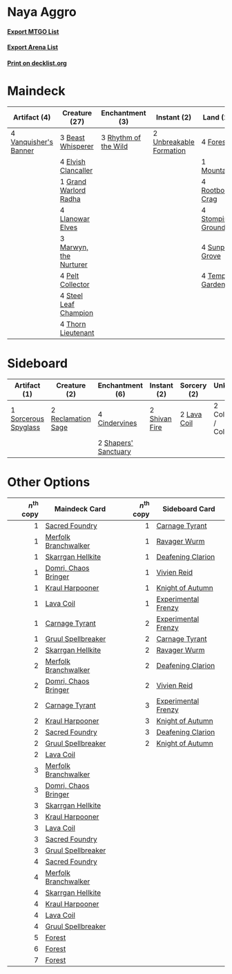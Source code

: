 # Naya Aggro

#### [Export MTGO List](../collection/Naya%20Aggro/Naya%20Aggro.txt)
#### [Export Arena List](../collection/Naya%20Aggro/Naya%20Aggro_arena.txt)
#### [Print on decklist.org](http://decklist.org/?deckmain=3%09Banefire%0A3%09Beast%20Whisperer%0A4%09Elvish%20Clancaller%0A4%09Forest%0A1%09Grand%20Warlord%20Radha%0A4%09Llanowar%20Elves%0A3%09Marwyn,%20the%20Nurturer%0A1%09Mountain%0A4%09Pelt%20Collector%0A3%09Rhythm%20of%20the%20Wild%0A4%09Rootbound%20Crag%0A4%09Steel%20Leaf%20Champion%0A4%09Stomping%20Ground%0A4%09Sunpetal%20Grove%0A4%09Temple%20Garden%0A4%09Thorn%20Lieutenant%0A2%09Unbreakable%20Formation%0A4%09Vanquisher's%20Banner&deckside=4%09Cindervines%0A2%09Collision%20/%20Colossus%0A2%09Lava%20Coil%0A2%09Reclamation%20Sage%0A2%09Shapers'%20Sanctuary%0A2%09Shivan%20Fire%0A1%09Sorcerous%20Spyglass)
# Maindeck

|                                          Artifact (4)                                          |                                          Creature (27)                                          |                                        Enchantment (3)                                        |                                           Instant (2)                                            |                                         Land (21)                                          |                                     Sorcery (3)                                     |
|------------------------------------------------------------------------------------------------|-------------------------------------------------------------------------------------------------|-----------------------------------------------------------------------------------------------|--------------------------------------------------------------------------------------------------|--------------------------------------------------------------------------------------------|-------------------------------------------------------------------------------------|
|4 [Vanquisher's Banner](http://gatherer.wizards.com/Pages/Card/Details.aspx?multiverseid=435412)|3 [Beast Whisperer](http://gatherer.wizards.com/Pages/Card/Details.aspx?multiverseid=452873)     |3 [Rhythm of the Wild](http://gatherer.wizards.com/Pages/Card/Details.aspx?multiverseid=457345)|2 [Unbreakable Formation](http://gatherer.wizards.com/Pages/Card/Details.aspx?multiverseid=457173)|4 [Forest](http://gatherer.wizards.com/Pages/Card/Details.aspx?multiverseid=439860)         |3 [Banefire](http://gatherer.wizards.com/Pages/Card/Details.aspx?multiverseid=186613)|
|                                                                                                |4 [Elvish Clancaller](http://gatherer.wizards.com/Pages/Card/Details.aspx?multiverseid=447315)   |                                                                                               |                                                                                                  |1 [Mountain](http://gatherer.wizards.com/Pages/Card/Details.aspx?multiverseid=439859)       |                                                                                     |
|                                                                                                |1 [Grand Warlord Radha](http://gatherer.wizards.com/Pages/Card/Details.aspx?multiverseid=443083) |                                                                                               |                                                                                                  |4 [Rootbound Crag](http://gatherer.wizards.com/Pages/Card/Details.aspx?multiverseid=420934) |                                                                                     |
|                                                                                                |4 [Llanowar Elves](http://gatherer.wizards.com/Pages/Card/Details.aspx?multiverseid=129626)      |                                                                                               |                                                                                                  |4 [Stomping Ground](http://gatherer.wizards.com/Pages/Card/Details.aspx?multiverseid=405110)|                                                                                     |
|                                                                                                |3 [Marwyn, the Nurturer](http://gatherer.wizards.com/Pages/Card/Details.aspx?multiverseid=443060)|                                                                                               |                                                                                                  |4 [Sunpetal Grove](http://gatherer.wizards.com/Pages/Card/Details.aspx?multiverseid=420946) |                                                                                     |
|                                                                                                |4 [Pelt Collector](http://gatherer.wizards.com/Pages/Card/Details.aspx?multiverseid=452891)      |                                                                                               |                                                                                                  |4 [Temple Garden](http://gatherer.wizards.com/Pages/Card/Details.aspx?multiverseid=405112)  |                                                                                     |
|                                                                                                |4 [Steel Leaf Champion](http://gatherer.wizards.com/Pages/Card/Details.aspx?multiverseid=443070) |                                                                                               |                                                                                                  |                                                                                            |                                                                                     |
|                                                                                                |4 [Thorn Lieutenant](http://gatherer.wizards.com/Pages/Card/Details.aspx?multiverseid=447339)    |                                                                                               |                                                                                                  |                                                                                            |                                                                                     |


# Sideboard

|                                         Artifact (1)                                          |                                        Creature (2)                                         |                                        Enchantment (6)                                        |                                      Instant (2)                                       |                                     Sorcery (2)                                      |     Unknown (2)      |
|-----------------------------------------------------------------------------------------------|---------------------------------------------------------------------------------------------|-----------------------------------------------------------------------------------------------|----------------------------------------------------------------------------------------|--------------------------------------------------------------------------------------|----------------------|
|1 [Sorcerous Spyglass](http://gatherer.wizards.com/Pages/Card/Details.aspx?multiverseid=435407)|2 [Reclamation Sage](http://gatherer.wizards.com/Pages/Card/Details.aspx?multiverseid=389651)|4 [Cindervines](http://gatherer.wizards.com/Pages/Card/Details.aspx?multiverseid=457305)       |2 [Shivan Fire](http://gatherer.wizards.com/Pages/Card/Details.aspx?multiverseid=443030)|2 [Lava Coil](http://gatherer.wizards.com/Pages/Card/Details.aspx?multiverseid=452858)|2 Collision / Colossus|
|                                                                                               |                                                                                             |2 [Shapers' Sanctuary](http://gatherer.wizards.com/Pages/Card/Details.aspx?multiverseid=435362)|                                                                                        |                                                                                      |                      |


# Other Options

|*n*<sup>th</sup> copy|                                         Maindeck Card                                         |*n*<sup>th</sup> copy|                                        Sideboard Card                                        |
|--------------------:|-----------------------------------------------------------------------------------------------|--------------------:|----------------------------------------------------------------------------------------------|
|                    1|[Sacred Foundry](http://gatherer.wizards.com/Pages/Card/Details.aspx?multiverseid=405106)      |                    1|[Carnage Tyrant](http://gatherer.wizards.com/Pages/Card/Details.aspx?multiverseid=435334)     |
|                    1|[Merfolk Branchwalker](http://gatherer.wizards.com/Pages/Card/Details.aspx?multiverseid=435353)|                    1|[Ravager Wurm](http://gatherer.wizards.com/Pages/Card/Details.aspx?multiverseid=457344)       |
|                    1|[Skarrgan Hellkite](http://gatherer.wizards.com/Pages/Card/Details.aspx?multiverseid=457258)   |                    1|[Deafening Clarion](http://gatherer.wizards.com/Pages/Card/Details.aspx?multiverseid=452915)  |
|                    1|[Domri, Chaos Bringer](http://gatherer.wizards.com/Pages/Card/Details.aspx?multiverseid=457310)|                    1|[Vivien Reid](http://gatherer.wizards.com/Pages/Card/Details.aspx?multiverseid=447344)        |
|                    1|[Kraul Harpooner](http://gatherer.wizards.com/Pages/Card/Details.aspx?multiverseid=452886)     |                    1|[Knight of Autumn](http://gatherer.wizards.com/Pages/Card/Details.aspx?multiverseid=452933)   |
|                    1|[Lava Coil](http://gatherer.wizards.com/Pages/Card/Details.aspx?multiverseid=452858)           |                    1|[Experimental Frenzy](http://gatherer.wizards.com/Pages/Card/Details.aspx?multiverseid=452849)|
|                    1|[Carnage Tyrant](http://gatherer.wizards.com/Pages/Card/Details.aspx?multiverseid=435334)      |                    2|[Experimental Frenzy](http://gatherer.wizards.com/Pages/Card/Details.aspx?multiverseid=452849)|
|                    1|[Gruul Spellbreaker](http://gatherer.wizards.com/Pages/Card/Details.aspx?multiverseid=457323)  |                    2|[Carnage Tyrant](http://gatherer.wizards.com/Pages/Card/Details.aspx?multiverseid=435334)     |
|                    2|[Skarrgan Hellkite](http://gatherer.wizards.com/Pages/Card/Details.aspx?multiverseid=457258)   |                    2|[Ravager Wurm](http://gatherer.wizards.com/Pages/Card/Details.aspx?multiverseid=457344)       |
|                    2|[Merfolk Branchwalker](http://gatherer.wizards.com/Pages/Card/Details.aspx?multiverseid=435353)|                    2|[Deafening Clarion](http://gatherer.wizards.com/Pages/Card/Details.aspx?multiverseid=452915)  |
|                    2|[Domri, Chaos Bringer](http://gatherer.wizards.com/Pages/Card/Details.aspx?multiverseid=457310)|                    2|[Vivien Reid](http://gatherer.wizards.com/Pages/Card/Details.aspx?multiverseid=447344)        |
|                    2|[Carnage Tyrant](http://gatherer.wizards.com/Pages/Card/Details.aspx?multiverseid=435334)      |                    3|[Experimental Frenzy](http://gatherer.wizards.com/Pages/Card/Details.aspx?multiverseid=452849)|
|                    2|[Kraul Harpooner](http://gatherer.wizards.com/Pages/Card/Details.aspx?multiverseid=452886)     |                    3|[Knight of Autumn](http://gatherer.wizards.com/Pages/Card/Details.aspx?multiverseid=452933)   |
|                    2|[Sacred Foundry](http://gatherer.wizards.com/Pages/Card/Details.aspx?multiverseid=405106)      |                    3|[Deafening Clarion](http://gatherer.wizards.com/Pages/Card/Details.aspx?multiverseid=452915)  |
|                    2|[Gruul Spellbreaker](http://gatherer.wizards.com/Pages/Card/Details.aspx?multiverseid=457323)  |                    2|[Knight of Autumn](http://gatherer.wizards.com/Pages/Card/Details.aspx?multiverseid=452933)   |
|                    2|[Lava Coil](http://gatherer.wizards.com/Pages/Card/Details.aspx?multiverseid=452858)           |                     |                                                                                              |
|                    3|[Merfolk Branchwalker](http://gatherer.wizards.com/Pages/Card/Details.aspx?multiverseid=435353)|                     |                                                                                              |
|                    3|[Domri, Chaos Bringer](http://gatherer.wizards.com/Pages/Card/Details.aspx?multiverseid=457310)|                     |                                                                                              |
|                    3|[Skarrgan Hellkite](http://gatherer.wizards.com/Pages/Card/Details.aspx?multiverseid=457258)   |                     |                                                                                              |
|                    3|[Kraul Harpooner](http://gatherer.wizards.com/Pages/Card/Details.aspx?multiverseid=452886)     |                     |                                                                                              |
|                    3|[Lava Coil](http://gatherer.wizards.com/Pages/Card/Details.aspx?multiverseid=452858)           |                     |                                                                                              |
|                    3|[Sacred Foundry](http://gatherer.wizards.com/Pages/Card/Details.aspx?multiverseid=405106)      |                     |                                                                                              |
|                    3|[Gruul Spellbreaker](http://gatherer.wizards.com/Pages/Card/Details.aspx?multiverseid=457323)  |                     |                                                                                              |
|                    4|[Sacred Foundry](http://gatherer.wizards.com/Pages/Card/Details.aspx?multiverseid=405106)      |                     |                                                                                              |
|                    4|[Merfolk Branchwalker](http://gatherer.wizards.com/Pages/Card/Details.aspx?multiverseid=435353)|                     |                                                                                              |
|                    4|[Skarrgan Hellkite](http://gatherer.wizards.com/Pages/Card/Details.aspx?multiverseid=457258)   |                     |                                                                                              |
|                    4|[Kraul Harpooner](http://gatherer.wizards.com/Pages/Card/Details.aspx?multiverseid=452886)     |                     |                                                                                              |
|                    4|[Lava Coil](http://gatherer.wizards.com/Pages/Card/Details.aspx?multiverseid=452858)           |                     |                                                                                              |
|                    4|[Gruul Spellbreaker](http://gatherer.wizards.com/Pages/Card/Details.aspx?multiverseid=457323)  |                     |                                                                                              |
|                    5|[Forest](http://gatherer.wizards.com/Pages/Card/Details.aspx?multiverseid=439860)              |                     |                                                                                              |
|                    6|[Forest](http://gatherer.wizards.com/Pages/Card/Details.aspx?multiverseid=439860)              |                     |                                                                                              |
|                    7|[Forest](http://gatherer.wizards.com/Pages/Card/Details.aspx?multiverseid=439860)              |                     |                                                                                              |

